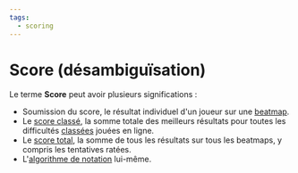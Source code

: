 ```yaml
---
tags:
  - scoring
---
```


# Score (désambiguïsation)

Le terme **Score** peut avoir plusieurs significations :

- Soumission du score, le résultat individuel d'un joueur sur une [beatmap](/wiki/Beatmap).
- Le [score classé](/wiki/Gameplay/Score/Ranked_score), la somme totale des meilleurs résultats pour toutes les difficultés [classées](/wiki/Beatmap/Category#classée) jouées en ligne.
- Le [score total](/wiki/Gameplay/Score/Total_score), la somme de tous les résultats sur tous les beatmaps, y compris les tentatives ratées.
- L'[algorithme de notation](/wiki/Gameplay/Score) lui-même.
